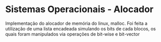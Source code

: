 # Sistemas Operacionais - Alocador

Implementação do alocador de memória do linux, malloc. Foi feita a utilização de uma lista encadeada simulando os bits de cada blocos, os quais foram manipulados via operações de bit-wise e bit-vector
